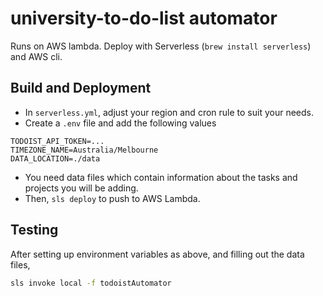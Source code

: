 # university-to-do-list automator

Runs on AWS lambda. Deploy with Serverless (`brew install serverless`) and AWS cli.

## Build and Deployment

* In `serverless.yml`, adjust your region and cron rule to suit your needs.
* Create a `.env` file and add the following values

```
TODOIST_API_TOKEN=...
TIMEZONE_NAME=Australia/Melbourne
DATA_LOCATION=./data
```

* You need data files which contain information about the tasks and projects you will be adding.
* Then, `sls deploy` to push to AWS Lambda.

## Testing

After setting up environment variables as above, and filling out the data files,
```sh
sls invoke local -f todoistAutomator
```
